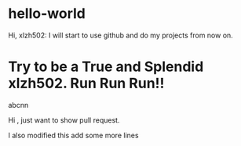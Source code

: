 # hello-world


Hi, xlzh502:
   I will start to use github and do my projects from now on.
   
   Try to be a True and Splendid xlzh502.  Run Run Run!!
=======
abcnn

Hi , just want to show pull request.

  I also modified this
add some more lines

